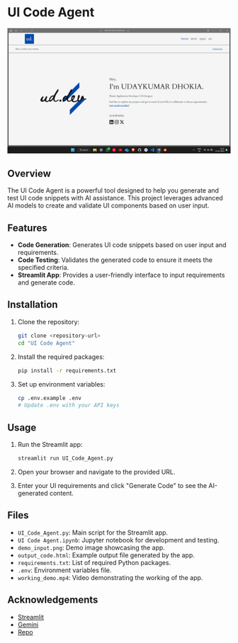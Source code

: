 # UI Code Agent

![Demo](demo_input.png)

## Overview

The UI Code Agent is a powerful tool designed to help you generate and test UI code snippets with AI assistance. This project leverages advanced AI models to create and validate UI components based on user input.

## Features

- **Code Generation**: Generates UI code snippets based on user input and requirements.
- **Code Testing**: Validates the generated code to ensure it meets the specified criteria.
- **Streamlit App**: Provides a user-friendly interface to input requirements and generate code.

## Installation

1. Clone the repository:
    ```sh
    git clone <repository-url>
    cd "UI Code Agent"
    ```

2. Install the required packages:
    ```sh
    pip install -r requirements.txt
    ```

3. Set up environment variables:
    ```sh
    cp .env.example .env
    # Update .env with your API keys
    ```

## Usage

1. Run the Streamlit app:
    ```sh
    streamlit run UI_Code_Agent.py
    ```

2. Open your browser and navigate to the provided URL.

3. Enter your UI requirements and click "Generate Code" to see the AI-generated content.

## Files

- `UI_Code_Agent.py`: Main script for the Streamlit app.
- `UI Code Agent.ipynb`: Jupyter notebook for development and testing.
- `demo_input.png`: Demo image showcasing the app.
- `output_code.html`: Example output file generated by the app.
- `requirements.txt`: List of required Python packages.
- `.env`: Environment variables file.
- `working_demo.mp4`: Video demonstrating the working of the app.

## Acknowledgements

- [Streamlit](https://streamlit.io/)
- [Gemini](https://gemini.com/)
- [Repo](https://github.com/ashishpatel26/AIAgentWorkshop)
